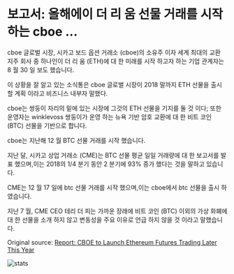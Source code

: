 # 보고서: 올해에이 더 리 움 선물 거래를 시작 하는 cboe ...

cboe 글로벌 시장, 시카고 보드 옵션 거래소 (cboe)의 소유주 이자 세계 최대의 교환 지주 회사 중 하나인이 더 리 움 (ETH)에 대 한 미래를 시작 하고자 하는 기업 관계자는 8 월 30 일 보도 했습니다.

이 상황을 잘 알고 있는 소식통은 cboe 글로벌 시장이 2018 말까지 ETH 선물을 출시할 계획 이라고 비즈니스 내부자 말했다.

cboe는 쌍둥이 자리의 밑에 있는 시장에 그것의 ETH 선물을 기지를 둘 것 이다; 또한 운영자는 winklevoss 쌍둥이가 운영 하는 뉴욕 기반 암호 교환에 대 한 비트 코인 (BTC) 선물을 기반으로 합니다.

cboe는 지난해 12 월 BTC 선물 거래를 시작 했습니다.

지난 달, 시카고 상업 거래소 (CME)는 BTC 선물 평균 일일 거래량에 대 한 보고서를 발표 했으며,이는 2018의 1/4 분기 동안 2 분기에 93% 증가 했다는 것을 말하고 있습니다.

CME는 12 월 17 일에 btc 선물 거래를 시작 했으며,이는 cboe에서 btc 선물을 출시 하였습니다.

지난 7 월, CME CEO 테리 더 피는 가까운 장래에 비트 코인 (BTC) 이외의 가상 화폐에 대 한 선물을 소개 하지 않고 변동성을 주요 이유로 언급 하지 않을 것 이라고 말했습니다.

Original source: [Report: CBOE to Launch Ethereum Futures Trading Later This Year](https://cointelegraph.com/news/report-cboe-to-launch-ethereum-futures-trading-later-this-year)

![stats](https://c.statcounter.com/11760860/0/a89fa40b/1/ "stats")
